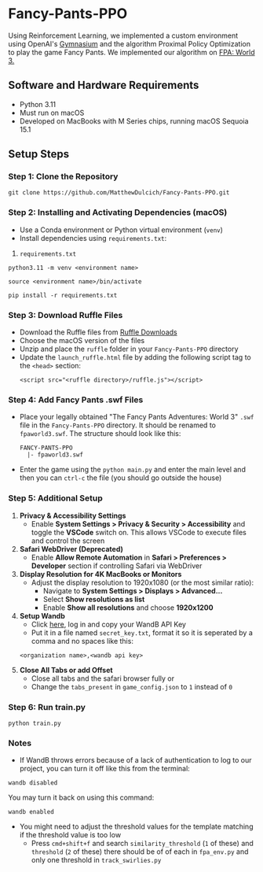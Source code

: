 # Fancy-Pants-PPO
Using Reinforcement Learning, we implemented a custom environment using OpenAI's [Gymnasium](https://gymnasium.farama.org/) and the algorithm Proximal Policy Optimization to play the game Fancy Pants.
We implemented our algorithm on [FPA: World 3.](https://www.bornegames.com/games/fpa-world-3/)

## Software and Hardware Requirements
- Python 3.11
- Must run on macOS
- Developed on MacBooks with M Series chips, running macOS Sequoia 15.1

## Setup Steps
### Step 1: Clone the Repository
  ```
  git clone https://github.com/MatthewDulcich/Fancy-Pants-PPO.git
  ```

### Step 2: Installing and Activating Dependencies (macOS)
- Use a Conda environment or Python virtual environment (`venv`)
- Install dependencies using `requirements.txt`:
1. `requirements.txt`
  ```
  python3.11 -m venv <environment name>
  ```
  ```
  source <environment name>/bin/activate
  ```
  ```
  pip install -r requirements.txt
  ```

### Step 3: Download Ruffle Files
- Download the Ruffle files from [Ruffle Downloads](https://ruffle.rs/downloads#website-package)
- Choose the macOS version of the files
- Unzip and place the `ruffle` folder in your `Fancy-Pants-PPO` directory
- Update the `launch_ruffle.html` file by adding the following script tag to the `<head>` section:
  ```
  <script src="<ruffle directory>/ruffle.js"></script>
  ```

### Step 4: Add Fancy Pants .swf Files
- Place your legally obtained "The Fancy Pants Adventures: World 3" `.swf` file in the `Fancy-Pants-PPO` directory. It should be renamed to `fpaworld3.swf`. The structure should look like this:
  ```
  FANCY-PANTS-PPO
    |- fpaworld3.swf
  ```
- Enter the game using the `python main.py` and enter the main level and then you can `ctrl-c` the file (you should go outside the house)

### Step 5: Additional Setup
1. **Privacy & Accessibility Settings**
   - Enable **System Settings > Privacy & Security > Accessibility** and toggle the **VSCode** switch on. This allows VSCode to execute files and control the screen
2. **Safari WebDriver (Deprecated)**
   - Enable **Allow Remote Automation** in **Safari > Preferences > Developer** section if controlling Safari via WebDriver
3. **Display Resolution for 4K MacBooks or Monitors**
   - Adjust the display resolution to 1920x1080 (or the most similar ratio):
     - Navigate to **System Settings > Displays > Advanced...**
     - Select **Show resolutions as list**
     - Enable **Show all resolutions** and choose **1920x1200**
4. **Setup Wandb**
   - Click [here](https://wandb.ai/authorize), log in and copy your WandB API Key
   - Put it in a file named `secret_key.txt`, format it so it is seperated by a comma and no spaces like this:
   ```
   <organization name>,<wandb api key>
   ```
5. **Close All Tabs or add Offset**
   - Close all tabs and the safari browser fully
   or
   - Change the `tabs_present` in `game_config.json` to `1` instead of `0`

### Step 6: Run train.py
```
python train.py
```

### Notes
- If WandB throws errors because of a lack of authentication to log to our project, you can turn it off like this from the terminal:
```
wandb disabled
```
You may turn it back on using this command:
```
wandb enabled
```

- You might need to adjust the threshold values for the template matching if the threshold value is too low
  - Press `cmd+shift+f` and search `similarity_threshold` (`1` of these) and `threshold` (`2` of these) there should be of of each in `fpa_env.py` and only one threshold in `track_swirlies.py`

